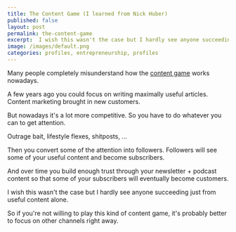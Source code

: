 ```yaml
---
title: The Content Game (I learned from Nick Huber)
published: false
layout: post
permalink: the-content-game
excerpt:  I wish this wasn't the case but I hardly see anyone succeeding just from useful content alone. 
image: /images/default.png
categories: profiles, entrepreneurship, profiles
---
```


Many people completely misunderstand how the [content game](https://twitter.com/sweatystartup/status/1667710793163448321) works nowadays.

A few years ago you could focus on writing maximally useful articles. Content marketing brought in new customers.

But nowadays it's a lot more competitive. So you have to do whatever you can to get attention.

Outrage bait, lifestyle flexes, shitposts, ...

Then you convert some of the attention into followers. Followers will see some of your useful content and become subscribers. 

And over time you build enough trust through your newsletter + podcast content so that some of your subscribers will eventually become customers.

I wish this wasn't the case but I hardly see anyone succeeding just from useful content alone. 

So if you're not willing to play this kind of content game, it's probably better to focus on other channels right away.
